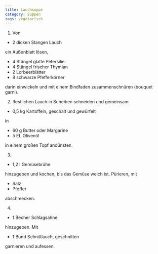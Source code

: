 ```yaml
---
title: Lauchsuppe
category: Suppen
tags: vegetarisch
---
```


1.  Von

- 2 dicken Stangen Lauch

ein Außenblatt lösen,

- 4 Stängel glatte Petersilie
- 4 Stängel frischer Thymian
- 2 Lorbeerblätter
- 8 schwarze Pfefferkörner

darin einwickeln und mit einem Bindfaden zusammenschnüren (bouquet garni).

2.  Restlichen Lauch in Scheiben schneiden und gemeinsam

- 0,5 kg Kartoffeln, geschält und gewürfelt

in

- 60 g Butter oder Margarine
- 5 EL Olivenöl

in einem großen Topf andünsten.

3.

- 1,2 l Gemüsebrühe

hinzugeben und kochen, bis das Gemüse weich ist. Pürieren, mit

- Salz
- Pfeffer

abschmecken.

4.

- 1 Becher Schlagsahne

hinzugeben. Mit

- 1 Bund Schnittlauch, geschnitten

garnieren und aufessen.
